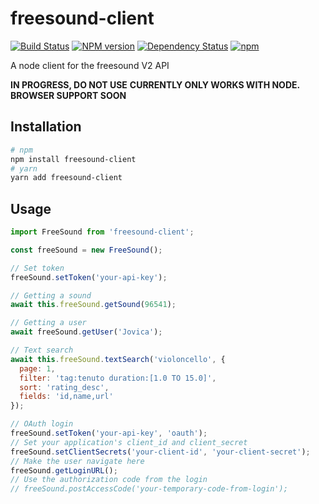 freesound-client
================

[![Build Status](https://travis-ci.org/amilajack/freesound-client.svg?branch=master)](https://travis-ci.org/amilajack/freesound-client)
[![NPM version](https://badge.fury.io/js/freesound-client.svg)](http://badge.fury.io/js/freesound-client)
[![Dependency Status](https://img.shields.io/david/amilajack/freesound-client.svg)](https://david-dm.org/amilajack/freesound-client)
[![npm](https://img.shields.io/npm/dm/freesound-client.svg)](https://npm-stat.com/charts.html?package=freesound-client)

A node client for the freesound V2 API

**IN PROGRESS, DO NOT USE**
**CURRENTLY ONLY WORKS WITH NODE. BROWSER SUPPORT SOON**

## Installation
```bash
# npm
npm install freesound-client
# yarn
yarn add freesound-client
```

## Usage
```js
import FreeSound from 'freesound-client';

const freeSound = new FreeSound();

// Set token
freeSound.setToken('your-api-key');

// Getting a sound
await this.freeSound.getSound(96541);

// Getting a user
await freeSound.getUser('Jovica');

// Text search 
await this.freeSound.textSearch('violoncello', {
  page: 1,
  filter: 'tag:tenuto duration:[1.0 TO 15.0]',
  sort: 'rating_desc',
  fields: 'id,name,url'
});

// OAuth login
freeSound.setToken('your-api-key', 'oauth');
// Set your application's client_id and client_secret
freeSound.setClientSecrets('your-client-id', 'your-client-secret');
// Make the user navigate here
freeSound.getLoginURL();
// Use the authorization code from the login
// freeSound.postAccessCode('your-temporary-code-from-login');
```
